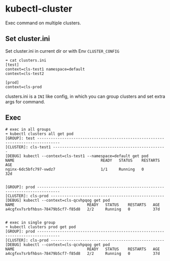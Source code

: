 # kubectl-cluster

Exec command on multiple clusters.


## Set cluster.ini 

Set cluster.ini in current dir or with Env `CLUSTER_CONFIG`

```
➜ cat clusters.ini
[test]
context=cls-test1 namespace=default
context=cls-test2

[prod]
context=cls-prod
```

clusters.ini is a `INI` like config, in which you can group clusters and set extra args for command.


## Exec 

```
# exec in all groups 
➜ kubectl clusters all get pod
[GROUP]: test --------------------------------------------------------------------------------
[CLUSTER]: cls-test1 --------------------------------------------------
[DEBUG] kubectl --context=cls-test1 --namespace=default get pod
NAME                                      READY   STATUS    RESTARTS   AGE
nginx-6dc5bfc797-vwdz7                    1/1     Running   0          32d


[GROUP]: prod --------------------------------------------------------------------------------
[CLUSTER]: cls-prod --------------------------------------------------
[DEBUG] kubectl --context=cls-qcvhpqog get pod
NAME                                READY   STATUS    RESTARTS   AGE
a4cgfxv7srbfhbsn-78479b5cf7-f85d8   2/2     Running   0          37d


# exec in single group
➜ kubectl clusters prod get pod
[GROUP]: prod --------------------------------------------------------------------------------
[CLUSTER]: cls-prod --------------------------------------------------
[DEBUG] kubectl --context=cls-qcvhpqog get pod
NAME                                READY   STATUS    RESTARTS   AGE
a4cgfxv7srbfhbsn-78479b5cf7-f85d8   2/2     Running   0          37d
```
